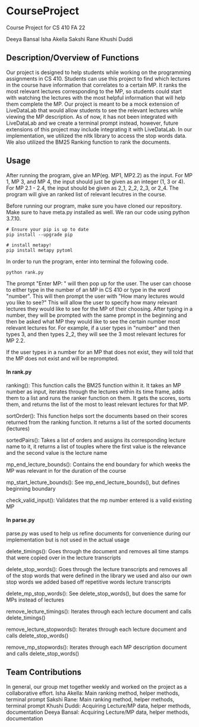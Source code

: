 # CourseProject

Course Project for CS 410 FA 22

Deeya Bansal
Isha Akella
Sakshi Rane
Khushi Duddi


## Description/Overview of Functions
Our project is designed to help students while working on the programming assignments in CS 410. Students can use this project to find which lectures in the course have information that correlates to a certain MP. It ranks the most relevant lectures corresponding to the MP, so students could start with watching the lectures with the most helpful information that will help them complete the MP. Our project is meant to be a mock extension of LiveDataLab that would allow students to see the relevant lectures while viewing the MP description. As of now, it has not been integrated with LiveDataLab and we create a terminal prompt instead, however, future extensions of this project may include integrating it with LiveDataLab.
In our implementation, we utilized the nltk library to access the stop words data. We also utilized the BM25 Ranking function to rank the documents. 


## Usage 
After running the program, give an MP(eg. MP1, MP2.2) as the input. For MP 1, MP 3, and MP 4, the input should just be given as an integer (1, 3 or 4). For MP 2.1 - 2.4, the input should be given as 2_1, 2_2, 2_3, or 2_4. The program will give an ranked list of relevant lecutres in the course. 

Before running our program, make sure you have cloned our repository. Make sure to have meta.py installed as well. We ran our code using python 3.7.10.
```
# Ensure your pip is up to date
pip install --upgrade pip

# install metapy!
pip install metapy pytoml
```

In order to run the program, enter into terminal the following code.
```
python rank.py
```
The prompt "Enter MP: " will then pop up for the user. The user can choose to either type in the number of an MP in CS 410 or type in the word "number". This will then prompt the user with "How many lectures would you like to see?" This will allow the user to specify how many relevant lectures they would like to see for the MP of their choosing. After typing in a number, they will be prompted with the same prompt in the beginning and then be asked what MP they would like to see the certain number most relevant lectures for. For example, if a user types in "number" and then types 3, and then types 2_2, they will see the 3 most relevant lectures for MP 2.2.

If the user types in a number for an MP that does not exist, they will told that the MP does not exist and will be reprompted.


#### In rank.py

ranking(): This function calls the BM25 function within it. It takes an MP number as input, iterates through the lectures within its time frame, adds them to a list and runs the ranker function on them. It gets the scores, sorts them, and returns the list of the most to least relevant lectures for that MP.  

sortOrder(): This function helps sort the documents based on their scores returned from the ranking function. It returns a list of the sorted documents (lectures) 

sortedPairs(): Takes a list of orders and assigns its corresponding lecture name to it, it returns a list of touples where the first value is the relevance and the second value is the lecture name

mp_end_lecture_bounds(): Contains the end boundary for which weeks the MP was relevant in for the duration of the course

mp_start_lecture_bounds(): See mp_end_lecture_bounds(), but defines beginning boundary 

check_valid_input(): Validates that the mp number entered is a valid existing MP

#### In parse.py 

parse.py was used to help us refine documents for convenience during our implementation but is not used in the actual usage 

delete_timings(): Goes through the document and removes all time stamps that were copied over in the lecture transcripts 

delete_stop_words(): Goes through the lecture transcripts and removes all of the stop words that were defined in the library we used and also our own stop words we added based off repetitive words lecture transcripts 

delete_mp_stop_words(): See delete_stop_words(), but does the same for MPs instead of lectures 

remove_lecture_timings(): Iterates through each lecture document and calls delete_timings() 

remove_lecture_stopwords(): Iterates through each lecture document and calls delete_stop_words() 

remove_mp_stopwords(): Iterates through each MP description document and calls delete_stop_words()
 
## Team Contributions

In general, our group met together weekly and worked on the project as a collaborative effort.
Isha Akella: Main ranking method, helper methods, terminal prompt
Sakshi Rane: Main ranking method, helper methods, terminal prompt
Khushi Duddi: Acquiring Lecture/MP data, helper methods, documentation
Deeya Bansal: Acquiring Lecture/MP data, helper methods, documentation